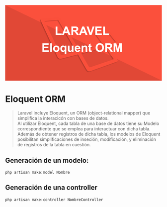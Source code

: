 <img src="imagenes/laravel-eloquent-orm.png">

# Eloquent ORM

> Laravel incluye Eloquent, un ORM (object-relational mapper) que simplifica la interacicón con bases de datos.  
> Al utilizar Eloquent, cada tabla de una base de datos tiene su Modelo correspondiente que se emplea para interactuar con dicha tabla.   
> Además de obtener registros de dicha tabla, los modelos de Eloquent posibilitan simplificaciones de inseción, modificación, y eliminación de registros de la tabla en cuestión.   


## Generación de un modelo: 
    php artisan make:model Nombre

## Generación de una controller
    php artisan make:controller NombreController

